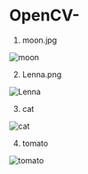 # OpenCV-

1. moon.jpg

![moon](https://user-images.githubusercontent.com/50189142/82632102-40f02800-9c32-11ea-86d9-9075fa01dd90.jpg)

2. Lenna.png

![Lenna](https://user-images.githubusercontent.com/50189142/82631932-c45d4980-9c31-11ea-8946-ada6d139cc40.png)

3. cat

![cat](https://user-images.githubusercontent.com/50189142/82632131-51a09e00-9c32-11ea-9c77-61ec88b46177.jpg)

4. tomato

![tomato](https://user-images.githubusercontent.com/50189142/82632238-9d534780-9c32-11ea-9234-85be3c0a89ff.jpg)
